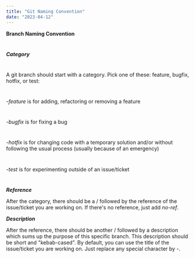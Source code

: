 ```yaml
---
title: "Git Naming Convention"
date: "2023-04-12"
---
```


**Branch Naming Convention**

#

**_Category_**

#

A git branch should start with a category. Pick one of these: feature, bugfix, hotfix, or test:

#

-_feature_ is for adding, refactoring or removing a feature

#

-_bugfix_ is for fixing a bug

#

-_hotfix_ is for changing code with a temporary solution and/or without following the usual process (usually because of an emergency)

#

-_test_ is for experimenting outside of an issue/ticket

#

**_Reference_**

After the category, there should be a / followed by the reference of the issue/ticket you are working on. If there's no reference, just add _no-ref_.

**_Description_**

After the reference, there should be another / followed by a description which sums up the purpose of this specific branch. This description should be short and "kebab-cased".
By default, you can use the title of the issue/ticket you are working on. Just replace any special character by -.
